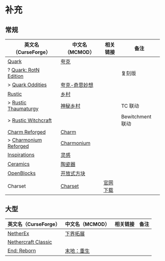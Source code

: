 # 补充

## 常规

| 英文名（CurseForge）                                                                      | 中文名（MCMOD）                                       | 相关链接                                      | 备注             |
| ----------------------------------------------------------------------------------------- | ----------------------------------------------------- | --------------------------------------------- | ---------------- |
| [Quark](https://www.curseforge.com/minecraft/mc-mods/quark)                               | [夸克](https://www.mcmod.cn/class/527.html)           |                                               |                  |
| ? [Quark: RotN Edition](https://www.curseforge.com/minecraft/mc-mods/quark-rotn-edition)  |                                                       |                                               | 复刻版           |
| > [Quark Oddities](https://www.curseforge.com/minecraft/mc-mods/quark-oddities)           | [夸克-奇思妙想](https://www.mcmod.cn/class/1823.html) |                                               |                  |
| [Rustic](https://www.curseforge.com/minecraft/mc-mods/rustic)                             | [乡村](https://www.mcmod.cn/class/1102.html)          |                                               |                  |
| > [Rustic Thaumaturgy](https://www.curseforge.com/minecraft/mc-mods/rustic-thaumaturgy)   | [神秘乡村](https://www.mcmod.cn/class/2833.html)      |                                               | TC 联动          |
| > [Rustic Witchcraft](https://www.curseforge.com/minecraft/mc-mods/rusticwitchcraft)      |                                                       |                                               | Bewitchment 联动 |
| [Charm Reforged](https://www.curseforge.com/minecraft/mc-mods/charm-reforged)             | [Charm](https://www.mcmod.cn/class/2069.html)         |                                               |                  |
| > [Charmonium Reforged](https://www.curseforge.com/minecraft/mc-mods/charmonium-reforged) | [Charmonium](https://www.mcmod.cn/class/3578.html)    |                                               |                  |
| [Inspirations](https://www.curseforge.com/minecraft/mc-mods/inspirations)                 | [灵感](https://www.mcmod.cn/class/1122.html)          |                                               |                  |
| [Ceramics](https://www.curseforge.com/minecraft/mc-mods/ceramics)                         | [陶瓷器](https://www.mcmod.cn/class/1427.html)        |                                               |                  |
| [OpenBlocks](https://www.curseforge.com/minecraft/mc-mods/openblocks)                     | [开放式方块](https://www.mcmod.cn/class/222.html)     |                                               |                  |
| Charset                                                                                   | [Charset](https://www.mcmod.cn/class/1571.html)       | [官网下载](https://charset.asie.pl/download/) |                  |

## 大型

| 英文名（CurseForge）                                                                    | 中文名（MCMOD）                                    | 相关链接 | 备注 |
| --------------------------------------------------------------------------------------- | -------------------------------------------------- | -------- | ---- |
| [NetherEx](https://www.curseforge.com/minecraft/mc-mods/netherex)                       | [下界拓展](https://www.mcmod.cn/class/942.html)    |          |      |
| [Nethercraft Classic](https://www.curseforge.com/minecraft/mc-mods/nethercraft-classic) |                                                    |          |      |
| [End: Reborn](https://www.curseforge.com/minecraft/mc-mods/end-reborn)                  | [末地：重生](https://www.mcmod.cn/class/2240.html) |          |      |
